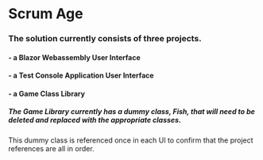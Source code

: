 # Scrum Age
### The solution currently consists of three projects.
#### - a Blazor Webassembly User Interface
#### - a Test Console Application User Interface
#### - a Game Class Library
##### The Game Library currently has a dummy class, Fish, that will need to be deleted and replaced with the appropriate classes.  
This dummy class is referenced once in each UI to confirm that the project references are all in order.
